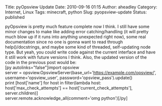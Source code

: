 Title: pyOpsview Update
Date: 2010-09-16 01:15
Author: aheadley
Category: Internet, Linux
Tags: minecraft, python
Slug: pyopsview-update
Status: published

pyOpsview is pretty much feature complete now I think. I still have some
minor changes to make like adding error catching/handling (it will
pretty much blow up if it runs into anything unexpected right now), some
real documentation since no one is gonna want to read through
help()/docstrings, and maybe some kind of threaded, self-updating node
type. But yeah, you could write code against the current interface and
have it still work with future versions I think. Also, the updated
version of the code in the previous post would be:  
[py autolinks="false"]import opsview  
server =
opsview.OpsviewServer(base\_url='https://example.com/opsview/',
username='opsview\_user', password='opsview\_pass').update()  
print [host['name'] for host in filter(lambda host:
host['max\_check\_attempts'] == host['current\_check\_attempts'],
server.children)]  
server.remote.acknowledge\_all(comment='omg python')[/py]

